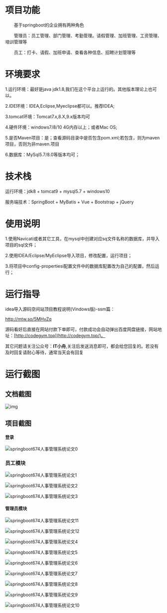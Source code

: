 # 项目功能



  基于springboot的企业拥有两种角色

  管理员：员工管理、部门管理、考勤管理。请假管理、加班管理、工资管理、培训管理等

  员工：打卡、请假、加班申请、查看各种信息、招聘计划管理等



# 环境要求

1.运行环境：最好是java jdk1.8,我们在这个平台上运行的。其他版本理论上也可以。 

2.IDE环境：IDEA,Eclipse,Myeclipse都可以。推荐IDEA; 

3.tomcat环境：Tomcat7.x,8.X,9.x版本均可 

4.硬件环境：windows7/8/10 4G内存以上；或者Mac OS; 

5.是否Maven项目：是；查看源码目录中是否包含pom.xml;若包含，则为maven项目，否则为非maven.项目 

6.数据库：MySql5.7/8.0等版本均可；



# 技术栈

运行环境：jdk8 + tomcat9 + mysql5.7 + windows10

服务端技术：SpringBoot + MyBatis + Vue + Bootstrap + jQuery



# 使用说明

1.使用Navicati或者其它工具，在mysql中创建对应sq文件名称的数据库，并导入项目的sql文件； 

2.使用IDEA/Eclipse/MyEclipse导入项目，修改配置，运行项目； 

3.将项目中config-propertiesi配置文件中的数据库配置改为自己的配置，然后运行；

# 运行指导

idea导入源码空间站顶目教程说明(Vindows版)-ssm篇：

http://mtw.so/5MHvZq 

源码看好后直接在网站付款下单即可，付款成功会自动弹出百度网盘链接，网站地址：[http://codegym.top](http://codegym.top/)。 

其它问题请关注公众号：**IT小舟**,关注后发送消息即可，都会给您回复的。若没有及时回复请耐心等待，通常当天会有回复

# 运行截图

## 文档截图

![img](https://gulimallcativen.oss-cn-shenzhen.aliyuncs.com/rtywwrtdddyrtyjgkjghk/wps1.png)



## 项目截图

#### 登录

![springboot674人事管理系统论文0](https://gulimallcativen.oss-cn-shenzhen.aliyuncs.com/rtywwrtdddyrtyjgkjghk/springboot674%E4%BA%BA%E4%BA%8B%E7%AE%A1%E7%90%86%E7%B3%BB%E7%BB%9F%E8%AE%BA%E6%96%870.png)



### 员工模块



![springboot674人事管理系统论文1](https://gulimallcativen.oss-cn-shenzhen.aliyuncs.com/rtywwrtdddyrtyjgkjghk/springboot674%E4%BA%BA%E4%BA%8B%E7%AE%A1%E7%90%86%E7%B3%BB%E7%BB%9F%E8%AE%BA%E6%96%871.png)

![springboot674人事管理系统论文2](https://gulimallcativen.oss-cn-shenzhen.aliyuncs.com/rtywwrtdddyrtyjgkjghk/springboot674%E4%BA%BA%E4%BA%8B%E7%AE%A1%E7%90%86%E7%B3%BB%E7%BB%9F%E8%AE%BA%E6%96%872.png)

![springboot674人事管理系统论文3](https://gulimallcativen.oss-cn-shenzhen.aliyuncs.com/rtywwrtdddyrtyjgkjghk/springboot674%E4%BA%BA%E4%BA%8B%E7%AE%A1%E7%90%86%E7%B3%BB%E7%BB%9F%E8%AE%BA%E6%96%873.png)

#### 管理员模块

![springboot674人事管理系统论文11](https://gulimallcativen.oss-cn-shenzhen.aliyuncs.com/rtywwrtdddyrtyjgkjghk/springboot674%E4%BA%BA%E4%BA%8B%E7%AE%A1%E7%90%86%E7%B3%BB%E7%BB%9F%E8%AE%BA%E6%96%8711.png)

![springboot674人事管理系统论文12](https://gulimallcativen.oss-cn-shenzhen.aliyuncs.com/rtywwrtdddyrtyjgkjghk/springboot674%E4%BA%BA%E4%BA%8B%E7%AE%A1%E7%90%86%E7%B3%BB%E7%BB%9F%E8%AE%BA%E6%96%8712.png)

![springboot674人事管理系统论文4](https://gulimallcativen.oss-cn-shenzhen.aliyuncs.com/rtywwrtdddyrtyjgkjghk/springboot674%E4%BA%BA%E4%BA%8B%E7%AE%A1%E7%90%86%E7%B3%BB%E7%BB%9F%E8%AE%BA%E6%96%874.png)

![springboot674人事管理系统论文5](https://gulimallcativen.oss-cn-shenzhen.aliyuncs.com/rtywwrtdddyrtyjgkjghk/springboot674%E4%BA%BA%E4%BA%8B%E7%AE%A1%E7%90%86%E7%B3%BB%E7%BB%9F%E8%AE%BA%E6%96%875.png)

![springboot674人事管理系统论文6](https://gulimallcativen.oss-cn-shenzhen.aliyuncs.com/rtywwrtdddyrtyjgkjghk/springboot674%E4%BA%BA%E4%BA%8B%E7%AE%A1%E7%90%86%E7%B3%BB%E7%BB%9F%E8%AE%BA%E6%96%876.png)

![springboot674人事管理系统论文7](https://gulimallcativen.oss-cn-shenzhen.aliyuncs.com/rtywwrtdddyrtyjgkjghk/springboot674%E4%BA%BA%E4%BA%8B%E7%AE%A1%E7%90%86%E7%B3%BB%E7%BB%9F%E8%AE%BA%E6%96%877.png)

![springboot674人事管理系统论文8](https://gulimallcativen.oss-cn-shenzhen.aliyuncs.com/rtywwrtdddyrtyjgkjghk/springboot674%E4%BA%BA%E4%BA%8B%E7%AE%A1%E7%90%86%E7%B3%BB%E7%BB%9F%E8%AE%BA%E6%96%878.png)

![springboot674人事管理系统论文9](https://gulimallcativen.oss-cn-shenzhen.aliyuncs.com/rtywwrtdddyrtyjgkjghk/springboot674%E4%BA%BA%E4%BA%8B%E7%AE%A1%E7%90%86%E7%B3%BB%E7%BB%9F%E8%AE%BA%E6%96%879.png)

![springboot674人事管理系统论文10](https://gulimallcativen.oss-cn-shenzhen.aliyuncs.com/rtywwrtdddyrtyjgkjghk/springboot674%E4%BA%BA%E4%BA%8B%E7%AE%A1%E7%90%86%E7%B3%BB%E7%BB%9F%E8%AE%BA%E6%96%8710.png)
